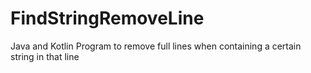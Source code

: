# FindStringRemoveLine
Java and Kotlin Program to remove full lines when containing a certain string in that line
